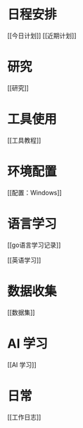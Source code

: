 # 日程安排
[[今日计划]]
[[近期计划]]

# 研究
[[研究]]



# 工具使用
[[工具教程]]
# 环境配置

[[配置：Windows]]

# 语言学习

[[go语言学习记录]]

[[英语学习]]

# 数据收集
[[数据集]]

# AI 学习
[[AI 学习]]
# 日常

[[工作日志]]